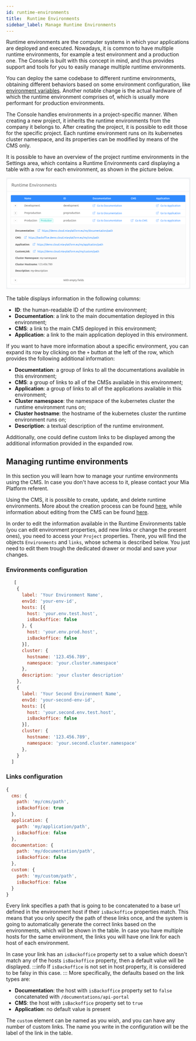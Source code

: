 ```yaml
---
id: runtime-environments
title:  Runtime Environments
sidebar_label: Manage Runtime Environments
---
```

Runtime environments are the computer systems in which your applications are deployed and executed. Nowadays, it is common to have multiple runtime environments, for example a test environment and a production one. The Console is built with this concept in mind, and thus provides support and tools for you to easily manage multiple runtime environments.

You can deploy the same codebase to different runtime environments, obtaining different behaviors based on some environment configuration, like [environment variables](./env-var-intro.md). Another notable change is the actual hardware of which the runtime environment comprises of, which is usually more performant for production environments.

The Console handles environments in a project-specific manner. When creating a new project, it inherits the runtime environments from the company it belongs to. After creating the project, it is possible to edit those for the specific project. Each runtime environment runs on its kubernetes cluster namespace, and its properties can be modified by means of the CMS only.

It is possible to have an overview of the project runtime environments in the Settings area, which contains a Runtime Environments card displaying a table with a row for each environment, as shown in the picture below.

![environments table](img/environments_table.png)

The table displays information in the following columns:

* **ID**: the human-readable ID of the runtime environment;
* **Documentation**: a link to the main documentation deployed in this environment;
* **CMS**: a link to the main CMS deployed in this environment;
* **Application**: a link to the main application deployed in this environment.

If you want to have more information about a specific environment, you can expand its row by clicking on the `+` button at the left of the row, which provides the following additional information:

* **Documentation**: a group of links to all the documentations available in this environment;
* **CMS**: a group of links to all of the CMSs available in this environment;
* **Application**: a group of links to all of the applications available in this environment;
* **Cluster namespace**: the namespace of the kubernetes cluster the runtime environment runs on;
* **Cluster hostname**: the hostname of the kubernetes cluster the runtime environment runs on;
* **Description**: a textual description of the runtime environment.

Additionally, one could define custom links to be displayed among the additional information provided in the expanded row.

## Managing runtime environments

In this section you will learn how to manage your runtime environments using the CMS. In case you don't have access to it, please contact your Mia Platform referent.

Using the CMS, it is possible to create, update, and delete runtime environments. More about the creation process can be found [here](./create-project.mdx#step-3-environments), while information about editing from the CMS can be found [here](./create-project.mdx#step-6-customize-the-project-with-additional-information-optional).

In order to edit the information available in the Runtime Environments table (you can edit environment properties, add new links or change the present ones), you need to access your `Project` properties. There, you will find the objects `Environments` and `links`, whose schema is described below. You just need to edit them trough the dedicated drawer or modal and save your changes.

### Environments configuration

```js
   [
    {
      label: 'Your Environment Name',
      envId: 'your-env-id',
      hosts: [{
        host: 'your.env.test.host',
        isBackoffice: false
      }, {
        host: 'your.env.prod.host',
        isBackoffice: false
      }],
      cluster: {
        hostname: '123.456.789',
        namespace: 'your.cluster.namespace'
      },
      description: 'your cluster description'
    },
    {
      label: 'Your Second Environment Name',
      envId: 'your-second-env-id',
      hosts: [{
        host: 'your.second.env.test.host',
        isBackoffice: false
      }],
      cluster: {
        hostname: '123.456.789',
        namespace: 'your.second.cluster.namespace'
      },
    }
  ]
```

### Links configuration

```js
{
  cms: {
    path: 'my/cms/path',
    isBackoffice: true
  },
  application: {
    path: 'my/application/path',
    isBackoffice: false
  },
  documentation: {
    path: 'my/documentation/path',
    isBackoffice: false
  },
  custom: {
    path: 'my/custom/path',
    isBackoffice: false
  }
}
```

Every link specifies a path that is going to be concatenated to a base url defined in the environment host if their `isBackoffice` properties match. This means that you only specify the path of these links once, and the system is going to automatically generate the correct links based on the environments, which will be shown in the table. In case you have multiple hosts for the same environment, the links you will have one link for each host of each environment.

In case your link has an `isBackoffice` property set to a value which doesn't match any of the hosts `isBackoffice` property, then a default value will be displayed.
:::info
If `isBackoffice` is not set in host property, it is considered to be falsy in this case.
:::
More specifically, the defaults based on the link types are:

* **Documentation**: the host with `isBackoffice` property set to `false` concatenated with `/documentations/api-portal`
* **CMS**: the host with `isBackoffice` property set to `true`
* **Application**: no default value is present

The `custom` element can be named as you wish, and you can have any number of custom links. The name you write in the configuration will be the label of the link in the table.

